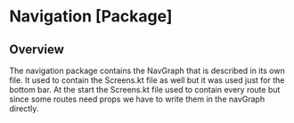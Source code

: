 # Navigation [Package]


## Overview 

The navigation package contains the NavGraph that is described in its own file.
It used to contain the Screens.kt file as well but it was used just for the bottom bar.
At the start the Screens.kt file used to contain every route but since some routes need props we have to write them in the navGraph directly.
